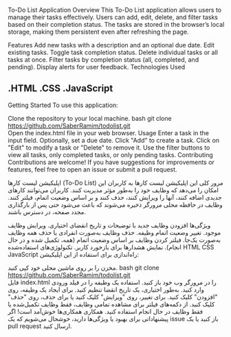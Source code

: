 To-Do List Application
Overview
This To-Do List application allows users to manage their tasks effectively. Users can add, edit, delete, and filter tasks based on their completion status. The tasks are stored in the browser’s local storage, making them persistent even after refreshing the page.

Features
Add new tasks with a description and an optional due date.
Edit existing tasks.
Toggle task completion status.
Delete individual tasks or all tasks at once.
Filter tasks by completion status (all, completed, and pending).
Display alerts for user feedback.
Technologies Used

.HTML
.CSS
.JavaScript
----------------------------------------------------------------------

Getting Started
To use this application:

Clone the repository to your local machine.
bash
git clone https://github.com/SaberRamim/todolist.git  
Open the index.html file in your web browser.
Usage
Enter a task in the input field.
Optionally, set a due date.
Click "Add" to create a task.
Click on "Edit" to modify a task or "Delete" to remove it.
Use the filter buttons to view all tasks, only completed tasks, or only pending tasks.
Contributing
Contributions are welcome! If you have suggestions for improvements or features, feel free to open an issue or submit a pull request.



اپلیکیشن لیست کارها (To-Do List)
مرور کلی
این اپلیکیشن لیست کارها به کاربران این امکان را می‌دهد که وظایف خود را به‌طور مؤثر مدیریت کنند. کاربران می‌توانند کارهای جدیدی اضافه کنند، آنها را ویرایش کنند، حذف کنند و بر اساس وضعیت اتمام، فیلتر کنند. وظایف در حافظه محلی مرورگر ذخیره می‌شوند که باعث می‌شود حتی پس از بارگذاری مجدد صفحه، در دسترس باشند.

ویژگی‌ها
افزودن وظایف جدید با توضیحات و تاریخ انقضای اختیاری.
ویرایش وظایف موجود.
تغییر وضعیت اتمام وظیفه.
حذف وظایف به‌صورت انفرادی یا حذف همه وظایف به‌صورت یک‌جا.
فیلتر کردن وظایف بر اساس وضعیت اتمام (همه، تکمیل شده و در حال انجام).
نمایش هشدارها برای بازخورد کاربر.
تکنولوژی‌های استفاده‌شده
HTML
CSS
JavaScript
راه‌اندازی
برای استفاده از این اپلیکیشن:

مخزن را بر روی ماشین محلی خود کپی کنید.
bash
git clone https://github.com/SaberRamim/todolist.git  
فایل index.html را در مرورگر وب خود باز کنید.
استفاده
یک وظیفه را در فیلد ورودی وارد کنید.
به‌طور اختیاری، یک تاریخ انقضا تنظیم کنید.
برای ایجاد یک وظیفه، روی "افزودن" کلیک کنید.
برای تغییر، روی "ویرایش" کلیک کنید یا برای حذف، روی "حذف" کلیک کنید.
از دکمه‌های فیلتر برای مشاهده تمامی وظایف، فقط وظایف تکمیل‌شده یا فقط وظایف در حال انجام استفاده کنید.
همکاری
همکاری‌ها خوش‌آمد است! اگر پیشنهاداتی برای بهبود یا ویژگی‌ها دارید، خوشحال می‌شویم که یک issue باز کنید یا یک pull request ارسال کنید.


